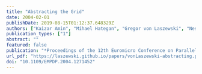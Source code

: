 ```yaml
---
title: "Abstracting the Grid"
date: 2004-02-01
publishDate: 2019-08-15T01:12:37.648329Z
authors: ["Kaizar Amin", "Mihael Hategan", "Gregor von Laszewski", "Nestor J. Zaluzec"]
publication_types: ["1"]
abstract: ""
featured: false
publication: "*Proceedings of the 12th Euromicro Conference on Parallel, Distributed and Network-Based Processing (PDP 2004)*"
url_pdf: "https://laszewski.github.io/papers/vonLaszewski-abstracting.pdf"
doi: "10.1109/EMPDP.2004.1271452"
---
```


